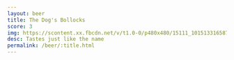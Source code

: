 ```yaml
---
layout: beer
title: The Dog's Bollocks
score: 3
img: https://scontent.xx.fbcdn.net/v/t1.0-0/p480x480/15111_10151331658713745_2003438525_n.jpg?oh=a7a90e5a342a84b6e746eb971feaca8d&oe=58DE6212
desc: Tastes just like the name
permalink: /beer/:title.html
---
```

